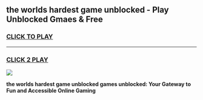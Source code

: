 
## the worlds hardest game unblocked - Play Unblocked Gmaes & Free
<h3>
<a href="https://premium.freeplayer.one?title=the_worlds_hardest_game_unblocked&ref=20F">CLICK TO PLAY</a></h3>
<hr>

<h3>
<a href="https://premium.freeplayer.one?title=the_worlds_hardest_game_unblocked&ref=20F">CLICK 2 PLAY</a>
  
</h3>

<a href="https://premium.freeplayer.one?title=the_worlds_hardest_game_unblocked&ref=20F/"><img src="https://clearcache.store/games.png"></a>


**the worlds hardest game unblocked games unblocked: Your Gateway to Fun and Accessible Online Gaming**
